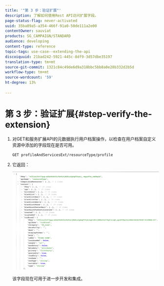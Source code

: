 ```yaml
---
title: '"第 3 步：验证扩展"'
description: 了解如何使用Rest API访问扩展字段。
page-status-flag: never-activated
uuid: 35ba89a5-a354-466f-91a0-50de111a2e00
contentOwner: sauviat
products: SG_CAMPAIGN/STANDARD
audience: developing
content-type: reference
topic-tags: use-case--extending-the-api
discoiquuid: 21bad242-5921-445c-8df9-3d57dbe35197
translation-type: tm+mt
source-git-commit: 1321c84c49de6d9a318bbc5bb8a0e28b332d2b5d
workflow-type: tm+mt
source-wordcount: '59'
ht-degree: 13%

---
```



# 第 3 步：验证扩展{#step-verify-the-extension}

1. 对GET和服务扩展API的元数据执行用户档案操作，以检查在用户档案自定义资源中添加的字段现在是否可用。

   ```
   GET profileAndServicesExt/resourceType/profile
   ```

1. 它返回：

   ![](assets/extendpandsapiview.png)

   该字段现在可用于进一步开发和集成。

